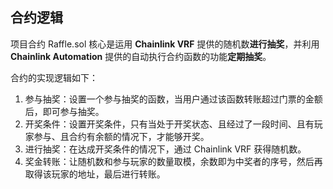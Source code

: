 ## 合约逻辑

项目合约 Raffle.sol 核心是运用 **Chainlink VRF** 提供的随机数**进行抽奖**，并利用 **Chainlink Automation** 提供的自动执行合约函数的功能**定期抽奖**。

合约的实现逻辑如下：

1. 参与抽奖：设置一个参与抽奖的函数，当用户通过该函数转账超过门票的金额后，即可参与抽奖。
2. 开奖条件：设置开奖条件，只有当处于开奖状态、且经过了一段时间、且有玩家参与、且合约有余额的情况下，才能够开奖。
3. 进行抽奖：在达成开奖条件的情况下，通过 Chainlink VRF 获得随机数。
4. 奖金转账：让随机数和参与玩家的数量取模，余数即为中奖者的序号，然后再取得该玩家的地址，最后进行转账。